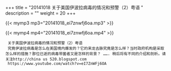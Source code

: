 +++
title = "20141018  关于美国伊波拉病毒的情况和预警（2）粤语 "
description = ""
weight = 20
+++

{{< mymp3 mp3="20141018_ei7znwfj6oa.mp3" >}}

{{< mymp4 mp4="20141018_ei7znwfj6oa.mp4" >}}

     关于美国伊波拉病毒的情况和预警（2）粤语 
     究竟伊波拉病毒是怎么在美国境内爆发的？它的来龙去脉究竟是怎么样？当时政府机构是采取怎么样的措施？那位已逝的病毒带菌者又是怎样的背景？ ……. 稍后将有不同的介绍和剖析。请关注http://china us 520.blogspot.com 
     https://www.youtube.com/watch?v=eI7ZnWFj6OA 
